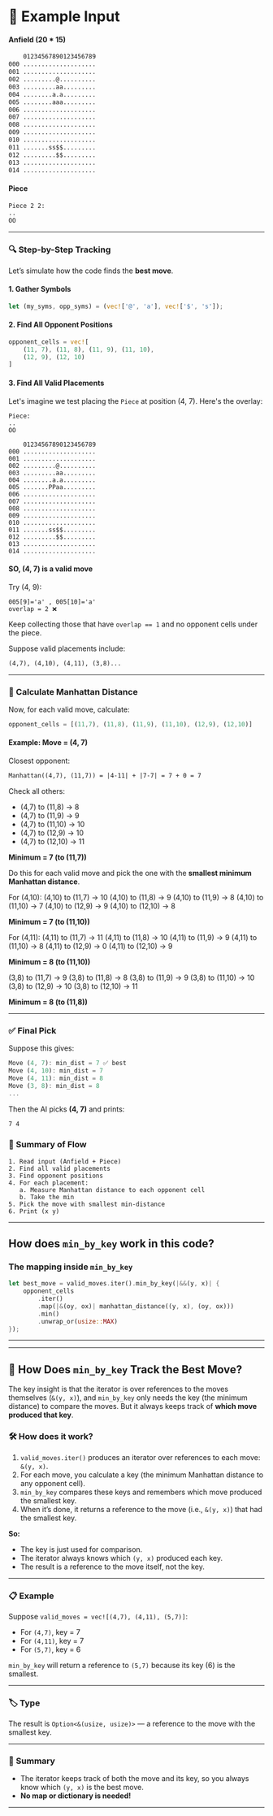 # 🧪 **Example Input**

#### Anfield (20 * 15)

```txt
    01234567890123456789
000 ....................
001 ....................
002 .........@..........
003 .........aa.........
004 ........a.a.........
005 ........aaa.........
006 ....................
007 ....................
008 ....................
009 ....................
010 ....................
011 .......ss$$.........
012 .........$$.........
013 ....................
014 ....................
```

#### Piece

```txt
Piece 2 2:
..
OO
```

---

### 🔍 Step-by-Step Tracking

Let’s simulate how the code finds the **best move**.

#### 1. **Gather Symbols**

```rust
let (my_syms, opp_syms) = (vec!['@', 'a'], vec!['$', 's']);
```

#### 2. **Find All Opponent Positions**

```rust
opponent_cells = vec![
    (11, 7), (11, 8), (11, 9), (11, 10),
    (12, 9), (12, 10)
]
```

#### 3. **Find All Valid Placements**

Let's imagine we test placing the `Piece` at position (4, 7). Here's the overlay:

```text
Piece:
..
OO

    01234567890123456789
000 ....................
001 ....................
002 .........@..........
003 .........aa.........
004 ........a.a.........
005 .......PPaa.........
006 ....................
007 ....................
008 ....................
009 ....................
010 ....................
011 .......ss$$.........
012 .........$$.........
013 ....................
014 ....................
```

#### SO, (4, 7) is a valid move

Try (4, 9):

```text
005[9]='a' , 005[10]='a'
overlap = 2 ❌
```

Keep collecting those that have `overlap == 1` and no opponent cells under the piece.

Suppose valid placements include:

```txt
(4,7), (4,10), (4,11), (3,8)...
```

---

### 🧮 Calculate Manhattan Distance

Now, for each valid move, calculate:

```rust
opponent_cells = [(11,7), (11,8), (11,9), (11,10), (12,9), (12,10)]
```

#### Example: Move = (4, 7)

Closest opponent:

```txt
Manhattan((4,7), (11,7)) = |4-11| + |7-7| = 7 + 0 = 7
```

Check all others:

* (4,7) to (11,8) → 8
* (4,7) to (11,9) → 9
* (4,7) to (11,10) → 10
* (4,7) to (12,9) → 10
* (4,7) to (12,10) → 11

**Minimum = 7 (to (11,7))**

Do this for each valid move and pick the one with the **smallest minimum Manhattan distance**.

For (4,10):
(4,10) to (11,7) → 10
(4,10) to (11,8) → 9
(4,10) to (11,9) → 8
(4,10) to (11,10) → 7
(4,10) to (12,9) → 9
(4,10) to (12,10) → 8

**Minimum = 7 (to (11,10))**

For (4,11):
(4,11) to (11,7) → 11
(4,11) to (11,8) → 10
(4,11) to (11,9) → 9
(4,11) to (11,10) → 8
(4,11) to (12,9) → 0
(4,11) to (12,10) → 9

**Minimum = 8 (to (11,10))**

(3,8) to (11,7) → 9
(3,8) to (11,8) → 8
(3,8) to (11,9) → 9
(3,8) to (11,10) → 10
(3,8) to (12,9) → 10
(3,8) to (12,10) → 11

**Minimum = 8 (to (11,8))**

---

### ✅ **Final Pick**

Suppose this gives:

```rust
Move (4, 7): min_dist = 7 ✅ best
Move (4, 10): min_dist = 7  
Move (4, 11): min_dist = 8
Move (3, 8): min_dist = 8
...
```

Then the AI picks **(4, 7)** and prints:

```txt
7 4
```

### 🔁 Summary of Flow

```text
1. Read input (Anfield + Piece)
2. Find all valid placements
3. Find opponent positions
4. For each placement:
   a. Measure Manhattan distance to each opponent cell
   b. Take the min
5. Pick the move with smallest min-distance
6. Print (x y)
```

---

## How does `min_by_key` work in this code?

### The mapping inside `min_by_key`

```rust
let best_move = valid_moves.iter().min_by_key(|&&(y, x)| {
    opponent_cells
        .iter()
        .map(|&(oy, ox)| manhattan_distance((y, x), (oy, ox)))
        .min()
        .unwrap_or(usize::MAX)
});
```

---

---

## 🌟 How Does `min_by_key` Track the Best Move?

The key insight is that the iterator is over references to the moves themselves (`&(y, x)`), and `min_by_key` only needs the key (the minimum distance) to compare the moves. But it always keeps track of **which move produced that key**.

### 🛠️ How does it work?

1. `valid_moves.iter()` produces an iterator over references to each move: `&(y, x)`.
2. For each move, you calculate a key (the minimum Manhattan distance to any opponent cell).
3. `min_by_key` compares these keys and remembers which move produced the smallest key.
4. When it’s done, it returns a reference to the move (i.e., `&(y, x)`) that had the smallest key.

**So:**

* The key is just used for comparison.
* The iterator always knows which `(y, x)` produced each key.
* The result is a reference to the move itself, not the key.

---

### 📋 Example

Suppose `valid_moves = vec![(4,7), (4,11), (5,7)]`:

* For `(4,7)`, key = 7
* For `(4,11)`, key = 7
* For `(5,7)`, key = 6

`min_by_key` will return a reference to `(5,7)` because its key (6) is the smallest.

---

### 🏷️ Type

The result is `Option<&(usize, usize)>` — a reference to the move with the smallest key.

---

### 📝 Summary

* The iterator keeps track of both the move and its key, so you always know which `(y, x)` is the best move.
* **No map or dictionary is needed!**

---
